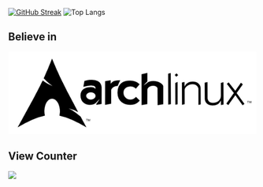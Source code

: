 
[![GitHub Streak](http://github-readme-streak-stats.herokuapp.com?user=Aur0nd&theme=blux&hide_border=true)](https://git.io/streak-stats) 
![Top Langs](https://github-readme-stats.vercel.app/api/top-langs/?username=Aur0nd&theme=blue-green&hide=css,JavaScript,html,TypeScript)
## Believe in
![Arch](arch.png)

## View Counter
<img src="https://komarev.com/ghpvc/?username=Aur0nd">
